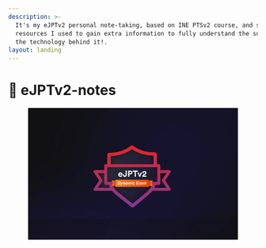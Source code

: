```yaml
---
description: >-
  It's my eJPTv2 personal note-taking, based on INE PTSv2 course, and some
  resources I used to gain extra information to fully understand the subject and
  the technology behind it!.
layout: landing
---
```


# 🔗 eJPTv2-notes

<figure><img src=".gitbook/assets/ejpt (1).png" alt=""><figcaption></figcaption></figure>

